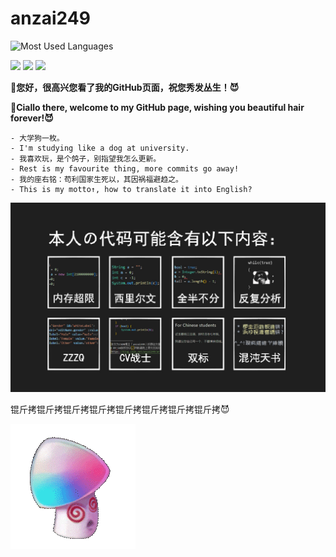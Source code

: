 # anzai249
![Most Used Languages](https://github-readme-stats-gamma-lime.vercel.app/api/top-langs/?username=anzai249&layout=compact)

![](https://visitor-badge.glitch.me/badge?page_id=anzai249.readme)
![](https://img.shields.io/badge/Xiaomi-11_Pro-f5010c?style=flat&logo=xiaomi&logoColor=ffffff)
![](https://img.shields.io/badge/Windows-11-blue?style=flat&logo=windows&logoColor=ffffff)

**👋您好，很高兴您看了我的GitHub页面，祝您秀发丛生！😈**

**👋Ciallo there, welcome to my GitHub page, wishing you beautiful hair forever!😈**

```
- 大学狗一枚。
- I'm studying like a dog at university.
- 我喜欢玩，是个鸽子，别指望我怎么更新。
- Rest is my favourite thing, more commits go away!
- 我的座右铭：苟利国家生死以，其因祸福避趋之。
- This is my motto↑, how to translate it into English?
```

![CodeStyle](codestyle.png)

锟斤拷锟斤拷锟斤拷锟斤拷锟斤拷锟斤拷锟斤拷锟斤拷😈

![HypnoShroom](HypnoShroom.gif)
